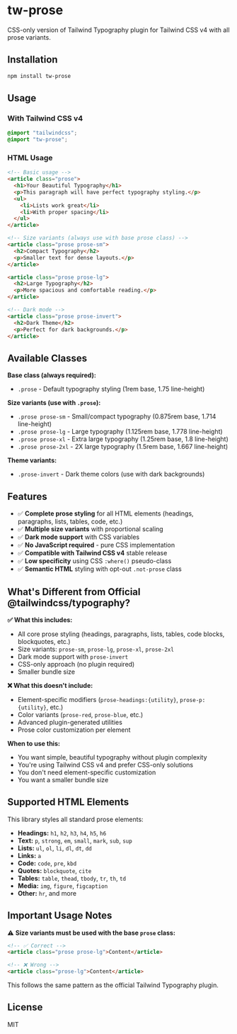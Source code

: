 # tw-prose

CSS-only version of Tailwind Typography plugin for Tailwind CSS v4 with all prose variants.

## Installation

```bash
npm install tw-prose
```

## Usage

### With Tailwind CSS v4

```css
@import "tailwindcss";
@import "tw-prose";
```

### HTML Usage

```html
<!-- Basic usage -->
<article class="prose">
  <h1>Your Beautiful Typography</h1>
  <p>This paragraph will have perfect typography styling.</p>
  <ul>
    <li>Lists work great</li>
    <li>With proper spacing</li>
  </ul>
</article>

<!-- Size variants (always use with base prose class) -->
<article class="prose prose-sm">
  <h2>Compact Typography</h2>
  <p>Smaller text for dense layouts.</p>
</article>

<article class="prose prose-lg">
  <h2>Large Typography</h2>
  <p>More spacious and comfortable reading.</p>
</article>

<!-- Dark mode -->
<article class="prose prose-invert">
  <h2>Dark Theme</h2>
  <p>Perfect for dark backgrounds.</p>
</article>
```

## Available Classes

**Base class (always required):**

- `.prose` - Default typography styling (1rem base, 1.75 line-height)

**Size variants (use with `.prose`):**

- `.prose prose-sm` - Small/compact typography (0.875rem base, 1.714 line-height)
- `.prose prose-lg` - Large typography (1.125rem base, 1.778 line-height)
- `.prose prose-xl` - Extra large typography (1.25rem base, 1.8 line-height)
- `.prose prose-2xl` - 2X large typography (1.5rem base, 1.667 line-height)

**Theme variants:**

- `.prose-invert` - Dark theme colors (use with dark backgrounds)

## Features

- ✅ **Complete prose styling** for all HTML elements (headings, paragraphs, lists, tables, code, etc.)
- ✅ **Multiple size variants** with proportional scaling
- ✅ **Dark mode support** with CSS variables
- ✅ **No JavaScript required** - pure CSS implementation
- ✅ **Compatible with Tailwind CSS v4** stable release
- ✅ **Low specificity** using CSS `:where()` pseudo-class
- ✅ **Semantic HTML** styling with opt-out `.not-prose` class

## What's Different from Official @tailwindcss/typography?

**✅ What this includes:**

- All core prose styling (headings, paragraphs, lists, tables, code blocks, blockquotes, etc.)
- Size variants: `prose-sm`, `prose-lg`, `prose-xl`, `prose-2xl`
- Dark mode support with `prose-invert`
- CSS-only approach (no plugin required)
- Smaller bundle size

**❌ What this doesn't include:**

- Element-specific modifiers (`prose-headings:{utility}`, `prose-p:{utility}`, etc.)
- Color variants (`prose-red`, `prose-blue`, etc.)
- Advanced plugin-generated utilities
- Prose color customization per element

**When to use this:**

- You want simple, beautiful typography without plugin complexity
- You're using Tailwind CSS v4 and prefer CSS-only solutions
- You don't need element-specific customization
- You want a smaller bundle size

## Supported HTML Elements

This library styles all standard prose elements:

- **Headings:** `h1`, `h2`, `h3`, `h4`, `h5`, `h6`
- **Text:** `p`, `strong`, `em`, `small`, `mark`, `sub`, `sup`
- **Lists:** `ul`, `ol`, `li`, `dl`, `dt`, `dd`
- **Links:** `a`
- **Code:** `code`, `pre`, `kbd`
- **Quotes:** `blockquote`, `cite`
- **Tables:** `table`, `thead`, `tbody`, `tr`, `th`, `td`
- **Media:** `img`, `figure`, `figcaption`
- **Other:** `hr`, and more

## Important Usage Notes

⚠️ **Size variants must be used with the base `prose` class:**

```html
<!-- ✅ Correct -->
<article class="prose prose-lg">Content</article>

<!-- ❌ Wrong -->
<article class="prose-lg">Content</article>
```

This follows the same pattern as the official Tailwind Typography plugin.

## License

MIT
